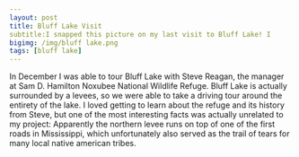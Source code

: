 ```yaml
---
layout: post
title: Bluff Lake Visit
subtitle:I snapped this picture on my last visit to Bluff Lake! I 
bigimg: /img/bluff lake.png
tags: [bluff lake]
---
```


In December I was able to tour Bluff Lake with Steve Reagan, the manager at Sam D. Hamilton Noxubee National Wildlife Refuge. Bluff Lake is actually surrounded by a levees, so we were able to take a driving tour around the entirety of the lake. I loved getting to learn about the refuge and its history from Steve, but one of the most interesting facts was actually unrelated to my project: Apparently the northern levee runs on top of one of the first roads in Mississippi, which unfortunately also served as the trail of tears for many local native american tribes.
